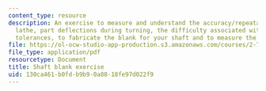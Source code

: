 ```yaml
---
content_type: resource
description: An exercise to measure and understand the accuracy/repeatability of a
  lathe, part deflections during turning, the difficulty associated with meeting tight
  tolerances, to fabricate the blank for your shaft and to measure the shaft's geometry.
file: https://ol-ocw-studio-app-production.s3.amazonaws.com/courses/2-72-elements-of-mechanical-design-spring-2009/130ca461b0fdb9b90a8818fe97d022f9_MIT2_72s09_lec02_shaft.pdf
file_type: application/pdf
resourcetype: Document
title: Shaft blank exercise
uid: 130ca461-b0fd-b9b9-0a88-18fe97d022f9
---
```

